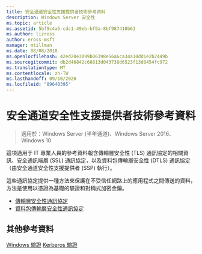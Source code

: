 ```yaml
---
title: 安全通道安全性支援提供者技術參考資料
description: Windows Server 安全性
ms.topic: article
ms.assetid: 5bf9c4a5-cdc1-49eb-bf9a-8bf987410b63
ms.author: lizross
author: eross-msft
manager: mtillman
ms.date: 08/08/2018
ms.openlocfilehash: 42ed20e3099b06398e56a6ca34a10dd1e2b2449b
ms.sourcegitcommit: db2d46842c68813d043738d6523f13d8454fc972
ms.translationtype: MT
ms.contentlocale: zh-TW
ms.lasthandoff: 09/10/2020
ms.locfileid: "89640395"
---
```

# <a name="schannel-security-support-provider-technical-reference"></a>安全通道安全性支援提供者技術參考資料

>適用於：Windows Server (半年通道)、Windows Server 2016、Windows 10

這項適用于 IT 專業人員的參考資料報含傳輸層安全性 (TLS) 通訊協定的相關資訊、安全通訊端層 (SSL) 通訊協定，以及資料包傳輸層安全性 (DTLS) 通訊協定（由安全通道安全性支援提供者 (SSP) 執行）。

這些通訊協定提供一種方法來保護在不受信任網路上的應用程式之間傳送的資料，方法是使用以憑證為基礎的驗證和對稱式加密金鑰。

- [傳輸層安全性通訊協定](transport-layer-security-protocol.md)
- [資料包傳輸層安全性通訊協定](datagram-transport-layer-security-protocol.md)

## <a name="additional-references"></a>其他參考資料
[Windows 驗證](../windows-authentication/windows-authentication-overview.md) 
[Kerberos 驗證](../kerberos/kerberos-authentication-overview.md)


